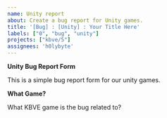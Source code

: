 ```yaml
---
name: Unity report
about: Create a bug report for Unity games.
title: '[Bug] : [Unity] : Your Title Here'
labels: ["0", "bug", "unity"]
projects: ["kbve/5"]
assignees: 'h0lybyte'
---
```


**Unity Bug Report Form**

This is a simple bug report form for our unity games.

**What Game?**

What KBVE game is the bug related to?